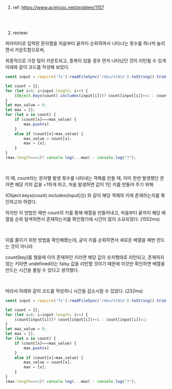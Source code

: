 1) ref: https://www.acmicpc.net/problem/1157

<br><br>

2) review:

파라미터로 입력된 문자열을 처음부터 끝까지 순회하여서 나타나는 횟수를 하나씩 늘리면서 카운트함으로써,

최종적으로 가장 많이 카운트되고, 중복이 있을 경우 먼저 나타났던 것이 리턴될 수 있게 아래와 같이 코드를 작성해 보았다.

```jsx
const input = require('fs').readFileSync('/dev/stdin').toString().trim().toUpperCase();

let count = {};
for (let i=0; i<input.length; i++) {
    (Object.keys(count).includes(input[i]))? count[input[i]]+=1 : count[input[i]]=1;
}
let max_value = 0;
let max = [];
for (let x in count) {
    if (count[x]===max_value) {
        max.push(x)
    }
    else if (count[x]>max_value) {
        max_value = count[x];
        max = [x];
    }
}
(max.length===1)? console.log(...max) : console.log("?");
```

<br>

이 때, count라는 문자별 발생 횟수를 나타내는 객체를 만들 때, 이미 한번 발생했던 문자면 해당 키의 값을 +1하게 하고, 처음 발생하면 값이 1인 키를 만들어 주기 위해

(Object.keys(count).includes(input[i])) 와 같이 해당 객체의 키에 존재하는지를 확인하고자 하였다.

하지만 이 방법은 매번 count의 키를 통해 배열을 만들어내고, 처음부터 끝까지 해당 배열을 순회 탐색하면서 존재하는지를 확인했기에 시간이 많이 소요되었다. (1552ms)

<br>

이를 줄이기 위한 방법을 확인해봤는데, 굳이 키를 순회하면서 새로운 배열을 매번 만드는 것이 아니라

count[key]를 했을때 이미 존재하던 키라면 해당 값이 숫자형태로 리턴되고, 존재하지 않는 키라면 undefined라는 falsy 값을 리턴할 것이기 때문에 이것만 확인하면 배열을 만드는 시간을 줄일 수 있다고 생각했다. 

<br>

따라서 아래와 같이 코드를 작성하니 시간을 감소시킬 수 있었다. (232ms)

```jsx
const input = require('fs').readFileSync('/dev/stdin').toString().trim().toUpperCase();

let count = {};
for (let i=0; i<input.length; i++) {
    (count[input[i]])? count[input[i]]+=1 : count[input[i]]=1;
}
let max_value = 0;
let max = [];
for (let x in count) {
    if (count[x]===max_value) {
        max.push(x)
    }
    else if (count[x]>max_value) {
        max_value = count[x];
        max = [x];
    }
}
(max.length===1)? console.log(...max) : console.log("?");
```
